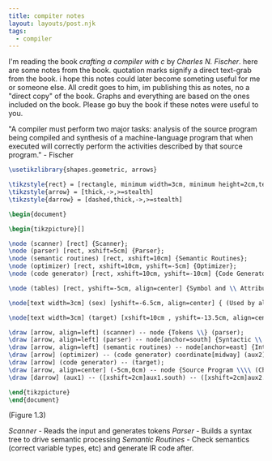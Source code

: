 ```yaml
---
title: compiter notes
layout: layouts/post.njk
tags:
  - compiler
---
```



I'm reading the book *crafting a compiler with c* by *Charles N. Fischer*. here are some notes from the book. quotation marks signify a direct text-grab from the book. i hope this notes could later become someting useful for me or someone else. All credit goes to him, im publishing this as notes, no a "direct copy" of the book. Graphs and everything are based on the ones included on the book. Please go buy the book if these notes were useful to you.

<!-- more -->

"A compiler must perform two major tasks: analysis of the source program being compiled and synthesis of a machine-language program that when executed will correctly perform the activities described by that source program." - Fischer

```tikz
\usetikzlibrary{shapes.geometric, arrows}

\tikzstyle{rect} = [rectangle, minimum width=3cm, minimum height=2cm,text centered, draw=black]
\tikzstyle{arrow} = [thick,->,>=stealth]
\tikzstyle{darrow} = [dashed,thick,->,>=stealth]

\begin{document}

\begin{tikzpicture}[]

\node (scanner) [rect] {Scanner};
\node (parser) [rect, xshift=5cm] {Parser};
\node (semantic routines) [rect, xshift=10cm] {Semantic Routines};
\node (optimizer) [rect, xshift=10cm, yshift=-5cm] {Optimizer};
\node (code generator) [rect, xshift=10cm, yshift=-10cm] {Code Generator};

\node (tables) [rect, yshift=-5cm, align=center] {Symbol and \\ Attribute \\ Tables};

\node[text width=3cm] (sex) [yshift=-6.5cm, align=center] { (Used by all phases of the compiler) };

\node[text width=3cm] (target) [xshift=10cm , yshift=-13.5cm, align=center] { Target Machine \\ Code };

\draw [arrow, align=left] (scanner) -- node {Tokens \\} (parser);
\draw [arrow, align=left] (parser) -- node[anchor=south] {Syntactic \\ Structure} (semantic routines);
\draw [arrow, align=left] (semantic routines) -- node[anchor=east] {Intermediate \\ Representation} (optimizer) coordinate[midway] (aux1){};
\draw [arrow] (optimizer) -- (code generator) coordinate[midway] (aux2){};
\draw [arrow] (code generator) -- (target);
\draw [arrow, align=center] (-5cm,0cm) -- node {Source Program \\\\ (Character Stream)} (scanner);
\draw [darrow] (aux1) -- ([xshift=2cm]aux1.south) -- ([xshift=2cm]aux2.south) -- (aux2);

\end{tikzpicture}
\end{document}
```
(Figure 1.3)

*Scanner* - Reads the input and generates tokens
*Parser* - Builds a syntax tree to drive semantic processing
*Semantic Routines* - Check semantics (correct variable types, etc) and generate IR code after.